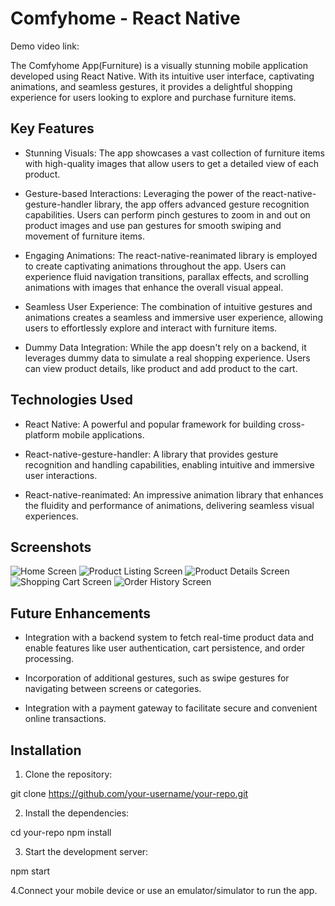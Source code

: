 # Comfyhome - React Native
Demo video link: 

The Comfyhome App(Furniture) is a visually stunning mobile application developed using React Native. With its intuitive user interface, captivating animations, and seamless gestures, it provides a delightful shopping experience for users looking to explore and purchase furniture items.

## Key Features

- Stunning Visuals: The app showcases a vast collection of furniture items with high-quality images that allow users to get a detailed view of each product.

- Gesture-based Interactions: Leveraging the power of the react-native-gesture-handler library, the app offers advanced gesture recognition capabilities. Users can perform pinch gestures to zoom in and out on product images and use pan gestures for smooth swiping and movement of furniture items.

- Engaging Animations: The react-native-reanimated library is employed to create captivating animations throughout the app. Users can experience fluid navigation transitions, parallax effects, and scrolling animations with images that enhance the overall visual appeal.

- Seamless User Experience: The combination of intuitive gestures and animations creates a seamless and immersive user experience, allowing users to effortlessly explore and interact with furniture items.

- Dummy Data Integration: While the app doesn't rely on a backend, it leverages dummy data to simulate a real shopping experience. Users can view product details, like product and add product to the cart.

## Technologies Used

- React Native: A powerful and popular framework for building cross-platform mobile applications.

- React-native-gesture-handler: A library that provides gesture recognition and handling capabilities, enabling intuitive and immersive user interactions.

- React-native-reanimated: An impressive animation library that enhances the fluidity and performance of animations, delivering seamless visual experiences.

## Screenshots

![Home Screen](screenshots/home_screen.png)
![Product Listing Screen](screenshots/product_listing_screen.png)
![Product Details Screen](screenshots/product_details_screen.png)
![Shopping Cart Screen](screenshots/shopping_cart_screen.png)
![Order History Screen](screenshots/order_history_screen.png)

## Future Enhancements

- Integration with a backend system to fetch real-time product data and enable features like user authentication, cart persistence, and order processing.

- Incorporation of additional gestures, such as swipe gestures for navigating between screens or categories.

- Integration with a payment gateway to facilitate secure and convenient online transactions.

## Installation

1. Clone the repository:

git clone https://github.com/your-username/your-repo.git

2. Install the dependencies:

cd your-repo
npm install

3. Start the development server:

npm start

4.Connect your mobile device or use an emulator/simulator to run the app.
